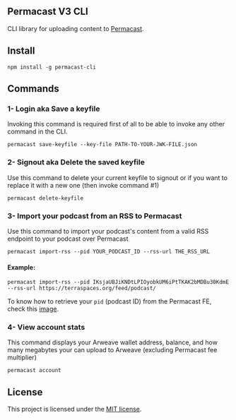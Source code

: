 ## Permacast V3 CLI

CLI library for uploading content to [Permacast](https://permacast.dev).

## Install
```console
npm install -g permacast-cli
```

## Commands

### 1- Login aka Save a keyfile

Invoking this command is required first of all to be able to invoke any other command in the CLI.
```console
permacast save-keyfile --key-file PATH-TO-YOUR-JWK-FILE.json
```

### 2- Signout aka Delete the saved keyfile

Use this command to delete your current keyfile to signout or if you want to replace it with a new one (then invoke command #1)
```console
permacast delete-keyfile
```

### 3- Import your podcast from an RSS to Permacast

Use this command to import your podcast's content from a valid RSS endpoint to your podcast over Permacast

```console
permacast import-rss --pid YOUR_PODCAST_ID --rss-url THE_RSS_URL
```

#### Example:

```console
permacast import-rss --pid IKsjaUBJiKNDtLPIOyobkUM6iPtTKAK2bMDBu30KdmE --rss-url https://terraspaces.org/feed/podcast/
```

To know how to retrieve your `pid` (podcast ID) from the Permacast FE, check this [image](https://github.com/Parallel-news/permacast-docs/blob/main/img/fid-pid.png).

### 4- View account stats

This command displays your Arweave wallet address, balance, and how many megabytes your can upload to Arweave (excluding Permacast fee multiplier)

```console
permacast account
```

## License
This project is licensed under the [MIT license](./LICENSE).
